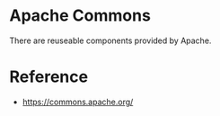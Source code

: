 # Apache Commons

There are reuseable components provided by Apache.

# Reference
* https://commons.apache.org/